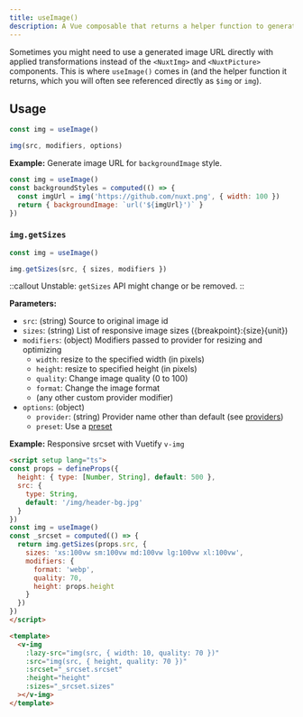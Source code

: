 ```yaml
---
title: useImage()
description: A Vue composable that returns a helper function to generate optimized image URLs.
---
```


Sometimes you might need to use a generated image URL directly with applied transformations instead of the `<NuxtImg>` and `<NuxtPicture>` components. This is where `useImage()` comes in (and the helper function it returns, which you will often see referenced directly as `$img` or `img`).

## Usage

```js
const img = useImage()

img(src, modifiers, options)
```

**Example:** Generate image URL for `backgroundImage` style.

```js
const img = useImage()
const backgroundStyles = computed(() => {
  const imgUrl = img('https://github.com/nuxt.png', { width: 100 })
  return { backgroundImage: `url('${imgUrl}')` }
})
```

### `img.getSizes`

```js
const img = useImage()

img.getSizes(src, { sizes, modifiers })
```

::callout
Unstable: `getSizes` API might change or be removed.
::

**Parameters:**

- `src`: (string) Source to original image id
- `sizes`: (string) List of responsive image sizes ({breakpoint}:{size}{unit})
- `modifiers`: (object) Modifiers passed to provider for resizing and optimizing
  - `width`: resize to the specified width (in pixels)
  - `height`: resize to specified height (in pixels)
  - `quality`: Change image quality (0 to 100)
  - `format`: Change the image format
  - (any other custom provider modifier)
- `options`: (object)
  - `provider`: (string) Provider name other than default (see [providers](/get-started/configuration#providers))
  - `preset`: Use a [preset](/get-started/configuration#presets)

**Example:** Responsive srcset with Vuetify `v-img`

```html
<script setup lang="ts">
const props = defineProps({
  height: { type: [Number, String], default: 500 },
  src: {
    type: String,
    default: '/img/header-bg.jpg'
  }
})
const img = useImage()
const _srcset = computed(() => {
  return img.getSizes(props.src, {
    sizes: 'xs:100vw sm:100vw md:100vw lg:100vw xl:100vw',
    modifiers: {
      format: 'webp',
      quality: 70,
      height: props.height
    }
  })
})
</script>

<template>
  <v-img
    :lazy-src="img(src, { width: 10, quality: 70 })"
    :src="img(src, { height, quality: 70 })"
    :srcset="_srcset.srcset"
    :height="height"
    :sizes="_srcset.sizes"
  ></v-img>
</template>
```
